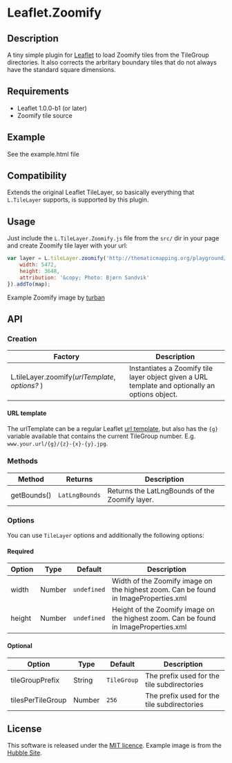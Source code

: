 Leaflet.Zoomify
==========
## Description
A tiny simple plugin for [Leaflet](http://leafletjs.com) to load Zoomify tiles from the TileGroup directories. It also corrects the arbritary boundary tiles that do not always have the standard square dimensions.

## Requirements
- Leaflet 1.0.0-b1 (or later)
- Zoomify tile source

## Example
See the example.html file

## Compatibility
Extends the original Leaflet TileLayer, so basically everything that `L.TileLayer` supports, is supported by this plugin.

## Usage
Just include the `L.TileLayer.Zoomify.js` file from the `src/` dir in your page and create Zoomify tile layer with your url:
```js
var layer = L.tileLayer.zoomify('http://thematicmapping.org/playground/zoomify/books/{g}/{z}-{x}-{y}.jpg', {
    width: 5472,
    height: 3648,
    attribution: '&copy; Photo: Bjørn Sandvik'
}).addTo(map);
```
Example Zoomify image by [turban](https://github.com/turban) 

## API
### Creation
| Factory | Description
| --- | --- 
| L.tileLayer.zoomify(*urlTemplate*, *options?* ) | Instantiates a Zoomify tile layer object given a URL template and optionally an options object.

#### URL template
The urlTemplate can be a regular Leaflet [url template](http://leafletjs.com/reference.html#url-template), but also has the `{g}` variable available that contains the current TileGroup number. E.g. `www.your.url/{g}/{z}-{x}-{y}.jpg`.

### Methods
| Method | Returns | Description
| --- | --- | ---
| getBounds() | `LatLngBounds` | Returns the LatLngBounds of the Zoomify layer.

### Options
You can use `TileLayer` options and additionally the following options:
#### Required
| Option | Type | Default | Description
| --- | --- | --- | ---
| width | Number | `undefined` | Width of the Zoomify image on the highest zoom. Can be found in ImageProperties.xml
| height | Number | `undefined` | Height of the Zoomify image on the highest zoom. Can be found in ImageProperties.xml

#### Optional
| Option | Type | Default | Description
| --- | --- | --- | ---
| tileGroupPrefix | String | `TileGroup` | The prefix used for the tile subdirectories
| tilesPerTileGroup | Number | `256` | The prefix used for the tile subdirectories

## License
This software is released under the [MIT licence](http://www.opensource.org/licenses/mit-license.php). Example image is from the [Hubble Site](http://hubblesite.org/gallery/album/nebula/pr2006001a/hires/true/).